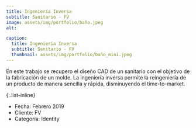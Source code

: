 ```yaml
---
title: Ingeniería Inversa
subtitle: Sanitario - FV
image: assets/img/portfolio/baño.jpeg
alt: 

caption:
  title: Ingeniería Inversa
  subtitle: Sanitario - FV
  thumbnail: assets/img/portfolio/baño_mini.jpeg
---
```

En este trabajo se recupero el diseño CAD de un sanitario con el objetivo de la fabricación de un molde. La ingeniería inversa permite la reingeniería de un producto de manera sencilla y rápida, disminuyendo el time-to-market.

{:.list-inline}
- Fecha: Febrero 2019
- Cliente: FV
- Categoría: Identity

